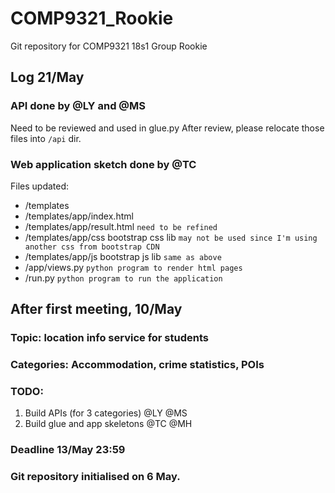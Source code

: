 # COMP9321_Rookie
Git repository for COMP9321 18s1 Group Rookie

## Log 21/May
### API done by @LY and @MS
Need to be reviewed and used in glue.py
After review, please relocate those files into `/api` dir.
### Web application sketch done by @TC
Files updated:
* /templates
* /templates/app/index.html
* /templates/app/result.html  `need to be refined`
* /templates/app/css bootstrap css lib `may not be used since I'm using another css from bootstrap CDN`  
* /templates/app/js bootstrap js lib `same as above`
* /app/views.py `python program to render html pages`
* /run.py `python program to run the application`


## After first meeting, 10/May
### Topic: location info service for students
### Categories: Accommodation, crime statistics, POIs
### TODO:
1) Build APIs (for 3 categories) @LY @MS
2) Build glue and app skeletons @TC @MH
### Deadline 13/May 23:59

### Git repository initialised on 6 May.


